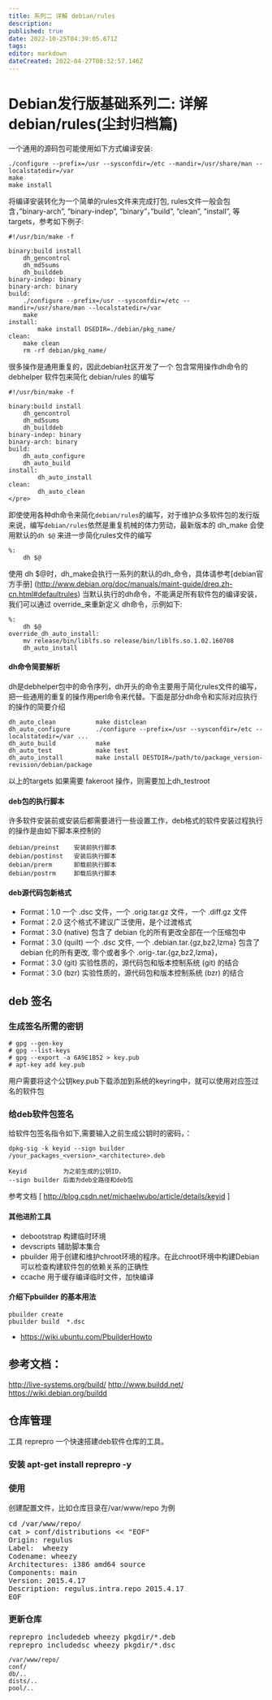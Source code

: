 ```yaml
---
title: 系列二 详解 debian/rules
description: 
published: true
date: 2022-10-25T04:39:05.671Z
tags: 
editor: markdown
dateCreated: 2022-04-27T08:32:57.146Z
---
```


# Debian发行版基础系列二: 详解 debian/rules(尘封归档篇) 

一个通用的源码包可能使用如下方式编译安装:

```
./configure --prefix=/usr --sysconfdir=/etc --mandir=/usr/share/man --localstatedir=/var 
make 
make install
```
  
将编译安装转化为一个简单的rules文件来完成打包, rules文件一般会包含，”binary-arch”, ”binary-indep”, ”binary”，”build”, ”clean”, ”install”, 等targets，参考如下例子:

```
#!/usr/bin/make -f

binary:build install 
	dh_gencontrol
	dh_md5sums 
	dh_builddeb 
binary-indep: binary
binary-arch: binary
build:
	./configure --prefix=/usr --sysconfdir=/etc --mandir=/usr/share/man --localstatedir=/var
	make 
install:
        make install DSEDIR=./debian/pkg_name/	
clean:
	make clean
	rm -rf debian/pkg_name/
```

很多操作是通用重复的，因此debian社区开发了一个 包含常用操作dh命令的 debhelper 软件包来简化 debian/rules 的编写  

```
#!/usr/bin/make -f

binary:build install 
	dh_gencontrol
	dh_md5sums 
	dh_builddeb 
binary-indep: binary
binary-arch: binary
build:
	dh_auto_configure
	dh_auto_build
install:
        dh_auto_install
clean:
        dh_auto_clean
</pre>
```

即使使用各种dh命令来简化`debian/rules`的编写，对于维护众多软件包的发行版来说，编写`debian/rules`依然是重复机械的体力劳动，最新版本的 dh_make 会使用默认的`dh $@` 来进一步简化rules文件的编写

```
%:
	dh $@    
```

使用 dh $@时，dh_make会执行一系列的默认的dh_命令，具体请参考[debian官方手册] (http://www.debian.org/doc/manuals/maint-guide/dreq.zh-cn.html#defaultrules)
当默认执行的dh命令，不能满足所有软件包的编译安装，我们可以通过 override_来重新定义 dh命令，示例如下:

```
%:
	dh $@
override_dh_auto_install:
	mv release/bin/liblfs.so release/bin/liblfs.so.1.02.160708
	dh_auto_install
```

#### dh命令简要解析

dh是debhelper包中的命令序列，dh开头的命令主要用于简化rules文件的编写，把一些通用的重复的操作用perl命令来代替。下面是部分dh命令和实际对应执行的操作的简要介绍

```
dh_auto_clean           make distclean
dh_auto_configure       ./configure --prefix=/usr --sysconfdir=/etc --localstatedir=/var ...
dh_auto_build           make
dh_auto_test            make test
dh_auto_install         make install DESTDIR=/path/to/package_version-revision/debian/package 
```
以上的targets 如果需要 fakeroot 操作，则需要加上dh_testroot

#### deb包的执行脚本

许多软件安装前或安装后都需要进行一些设置工作，deb格式的软件安装过程执行的操作是由如下脚本来控制的

    debian/preinst    安装前执行脚本
    debian/postinst   安装后执行脚本
    debian/prerm      卸载前执行脚本
    debian/postrm     卸载后执行脚本

#### deb源代码包新格式

* Format：1.0		一个 .dsc 文件，一个 .orig.tar.gz 文件，一个 .diff.gz 文件 　　
* Format：2.0		这个格式不建议广泛使用，是个过渡格式
* Format：3.0 (native)	包含了 debian 化的所有更改全部在一个压缩包中　　
* Format：3.0 (quilt)	一个 .dsc 文件,  一个 .debian.tar.{gz,bz2,lzma} 包含了 debian 化的所有更改, 零个或者多个 .orig-.tar.{gz,bz2,lzma}， 　　
* Format：3.0 (git)	实验性质的，源代码包和版本控制系统 (git) 的结合
* Format：3.0 (bzr)	实验性质的，源代码包和版本控制系统 (bzr) 的结合


## deb 签名


### 生成签名所需的密钥

    # gpg --gen-key
    # gpg --list-keys
    # gpg --export -a 6A9E1B52 > key.pub
    # apt-key add key.pub

用户需要将这个公钥key.pub下载添加到系统的keyring中，就可以使用对应签过名的软件包

### 给deb软件包签名

给软件包签名指令如下,需要输入之前生成公钥时的密码，：

    dpkg-sig -k keyid --sign builder /your_packages_<version>_<architecture>.deb

    Keyid          为之前生成的公钥ID， 
    --sign builder 后面为deb全路径和deb包


参考文档 [ http://blog.csdn.net/michaelwubo/article/details/keyid ]


#### 其他进阶工具

* debootstrap    构建临时环境
* devscripts      辅助脚本集合
* pbuilder         用于创建和维护chroot环境的程序。在此chroot环境中构建Debian可以检查构建软件包的依赖关系的正确性
* ccache            用于缓存编译临时文件，加快编译

#### 介绍下pbuilder 的基本用法

    pbuilder create
    pbuilder build  *.dsc

* https://wiki.ubuntu.com/PbuilderHowto



## 参考文档：


http://live-systems.org/build/
http://www.buildd.net/
https://wiki.debian.org/buildd
 
##  仓库管理

工具 reprepro 一个快速搭建deb软件仓库的工具。

### 安装 apt-get install reprepro -y

### 使用

创建配置文件，比如仓库目录在/var/www/repo  为例

<pre>
cd /var/www/repo/
cat > conf/distributions << "EOF"
Origin: regulus
Label:  wheezy
Codename: wheezy
Architectures: i386 amd64 source 
Components: main
Version: 2015.4.17
Description: regulus.intra.repo 2015.4.17
EOF
</pre>

### 更新仓库

<pre>
reprepro includedeb wheezy pkgdir/*.deb
reprepro includedsc wheezy pkgdir/*.dsc
</pre>

    /var/www/repo/
    conf/  
    db/..  
    dists/..  
    pool/..

